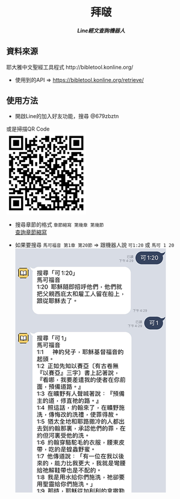<h1 align=center>拜啵
<h5 align=center>Line經文查詢機器人

<h2> 資料來源</h2>
耶大雅中文聖經工具程式 http://bibletool.konline.org/

* 使用到的API => https://bibletool.konline.org/retrieve/


<h2> 使用方法</h2>

* 開啟Line的加入好友功能，搜尋 @679zbztn

或是掃描QR Code <br>
![](./images/QRcode.png)

* 搜尋章節的格式 `章節縮寫 第幾章 第幾節` <br>
[查詢章節縮寫](http://springbible.fhl.net/Bible2/cgic201/Doc/abbreviation.html)

* 如果要搜尋 `馬可福音 第1章 第20節` => 跟機器人說 `可1:20` 或 `馬可 1 20`<br>
![](./images/ans.png)
